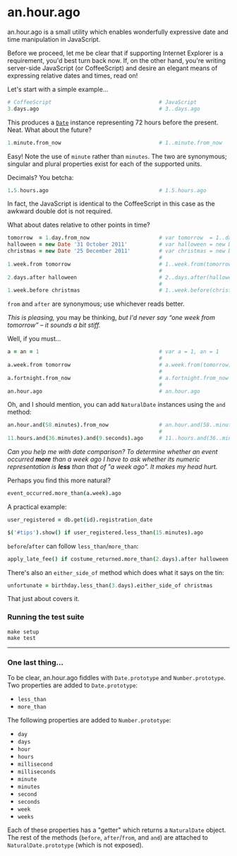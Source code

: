 # an.hour.ago

an.hour.ago is a small utility which enables wonderfully expressive date and
time manipulation in JavaScript.

Before we proceed, let me be clear that if supporting Internet Explorer is a
requirement, you'd best turn back now. If, on the other hand, you're writing
server-side JavaScript (or CoffeeScript) and desire an elegant means of
expressing relative dates and times, read on!

Let's start with a simple example...

```coffeescript
# CoffeeScript                                  # JavaScript
3.days.ago                                      # 3..days.ago
```

This produces a [`Date`][1] instance representing 72 hours before the present.
Neat. What about the future?

```coffeescript
1.minute.from_now                               # 1..minute.from_now
```

Easy! Note the use of `minute` rather than `minutes`. The two are synonymous;
singular and plural properties exist for each of the supported units.

Decimals? You betcha:

```coffeescript
1.5.hours.ago                                   # 1.5.hours.ago
```

In fact, the JavaScript is identical to the CoffeeScript in this case as the
awkward double dot is not required.

What about dates relative to other points in time?

```coffeescript
tomorrow  = 1.day.from_now                      # var tomorrow  = 1..day.from_now
halloween = new Date '31 October 2011'          # var halloween = new Date('31 October 2011')
christmas = new Date '25 December 2011'         # var christmas = new Date('25 December 2011')
                                                #
1.week.from tomorrow                            # 1..week.from(tomorrow)
                                                #
2.days.after halloween                          # 2..days.after(halloween)
                                                #
1.week.before christmas                         # 1..week.before(christmas)
```

`from` and `after` are synonymous; use whichever reads better.

*This is pleasing,* you may be thinking, *but I'd never say “one week from
tomorrow” – it sounds a bit stiff.*

Well, if you must...

```coffeescript
a = an = 1                                      # var a = 1, an = 1
                                                #
a.week.from tomorrow                            # a.week.from(tomorrow)
                                                #
a.fortnight.from_now                            # a.fortnight.from_now
                                                #
an.hour.ago                                     # an.hour.ago
```

Oh, and I should mention, you can add `NaturalDate` instances using the `and`
method:

```coffeescript
an.hour.and(58.minutes).from_now                # an.hour.and(58..minutes).from_now
                                                #
11.hours.and(36.minutes).and(9.seconds).ago     # 11..hours.and(36..minutes).and(9..seconds).ago
```

*Can you help me with date comparison? To determine whether an event occurred
__more__ than a week ago I have to ask whether its numeric representation is
__less__ than that of "a week ago". It makes my head hurt.*

Perhaps you find this more natural?

```coffeescript
event_occurred.more_than(a.week).ago
```

A practical example:

```coffeescript
user_registered = db.get(id).registration_date

$('#tips').show() if user_registered.less_than(15.minutes).ago
```

`before`/`after` can follow `less_than`/`more_than`:

```coffeescript
apply_late_fee() if costume_returned.more_than(2.days).after halloween
```

There's also an `either_side_of` method which does what it says on the tin:

```coffeescript
unfortunate = birthday.less_than(3.days).either_side_of christmas
```

That just about covers it.

### Running the test suite

    make setup
    make test

- - - - - - - - - - - - - - - - - - - - - - - - - - - - - - - - - - - - - - -

### One last thing...

To be clear, an.hour.ago fiddles with `Date.prototype` and `Number.prototype`.
Two properties are added to `Date.prototype`:

  + `less_than`
  + `more_than`

The following properties are added to `Number.prototype`:

  + `day`
  + `days`
  + `hour`
  + `hours`
  + `millisecond`
  + `milliseconds`
  + `minute`
  + `minutes`
  + `second`
  + `seconds`
  + `week`
  + `weeks`

Each of these properties has a "getter" which returns a `NaturalDate` object.
The rest of the methods (`before`, `after`/`from`, and `and`) are attached to
`NaturalDate.prototype` (which is not exposed).


[1]: https://developer.mozilla.org/en/JavaScript/Reference/Global_Objects/Date

